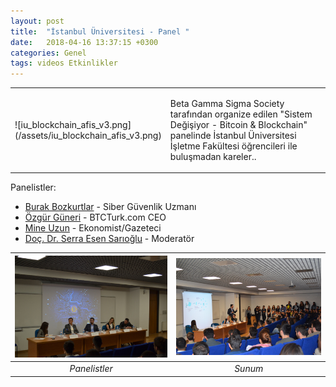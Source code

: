 ```yaml
---
layout: post
title:  "İstanbul Üniversitesi - Panel "
date:   2018-04-16 13:37:15 +0300
categories: Genel
tags: videos Etkinlikler
---
```



<table><tr><td style="width:30%">
![iu_blockchain_afis_v3.png](/assets/iu_blockchain_afis_v3.png)</td>
<td style="width:70%">
<p>
Beta Gamma Sigma Society tarafından organize edilen "Sistem Değişiyor - Bitcoin & Blockchain" panelinde İstanbul Üniversitesi İşletme Fakültesi öğrencileri ile buluşmadan kareler..
</p>
</td></tr></table>

Panelistler: 
- [Burak Bozkurtlar](https://twitter.com/thegreywolves) - Siber Güvenlik Uzmanı
- [Özgür Güneri](https://twitter.com/guneriozgur) - BTCTurk.com CEO
- [Mine Uzun](https://twitter.com/mneuzunyol) - Ekonomist/Gazeteci
- [Doç. Dr. Serra Esen Sarıoğlu](https://tr.linkedin.com/in/serra-eren-sario%C4%9Flu-2a81376) - Moderatör


 ![](/assets/DSC_0207_v2.JPG)           |  ![](/assets/DSC_0189_v2.JPG)
:-------------------------:|:-------------------------:
 *Panelistler*  |  *Sunum*
